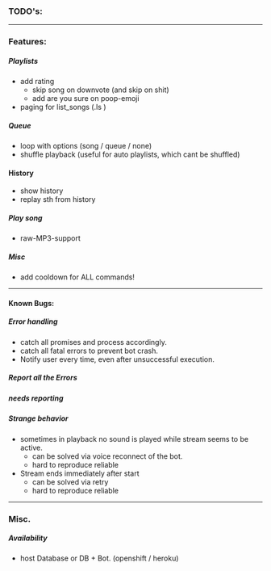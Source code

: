### **TODO's:** ###

---

### Features: ###

##### Playlists #####
- add rating
	- skip song on downvote (and skip on shit)
	- add are you sure on poop-emoji
- paging for list_songs (.ls <playlist>)

##### Queue ##### 
- loop with options (song / queue / none)
- shuffle playback (useful for auto playlists, which cant be shuffled)

#### History ####
- show history
- replay sth from history

##### Play song ##### 
- raw-MP3-support

##### Misc #####
- add cooldown for ALL commands!

---

#### Known Bugs: #### 

##### Error handling ##### 
- catch all promises and process accordingly. 
- catch all fatal errors to prevent bot crash.
- Notify user every time, even after unsuccessful execution.

##### Report all the Errors ####

##### needs reporting #####

##### Strange behavior ##### 
- sometimes in playback no sound is played while stream seems to be active.
	- can be solved via voice reconnect of the bot.
	- hard to reproduce reliable
- Stream ends immediately after start
	- can be solved via retry
	- hard to reproduce reliable

---

### Misc. ###

##### Availability ##### 
- host Database or DB + Bot. (openshift / heroku)